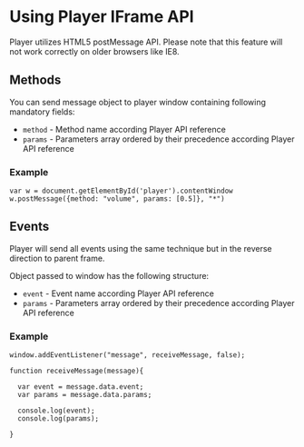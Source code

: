 # Using Player IFrame API

Player utilizes HTML5 postMessage API. Please note that this feature will not work correctly on older browsers like IE8.

## Methods

You can send message object to player window containing following mandatory fields:

* `method` - Method name according Player API reference
* `params` - Parameters array ordered by their precedence according Player API reference

### Example

    var w = document.getElementById('player').contentWindow
    w.postMessage({method: "volume", params: [0.5]}, "*")

## Events

Player will send all events using the same technique but in the reverse direction to parent frame.

Object passed to window has the following structure:

* `event` - Event name according Player API reference
* `params` - Parameters array ordered by their precedence according Player API reference

### Example

    window.addEventListener("message", receiveMessage, false);
    
    function receiveMessage(message){
  
      var event = message.data.event;
      var params = message.data.params;
      
      console.log(event);
      console.log(params);
  
    }
